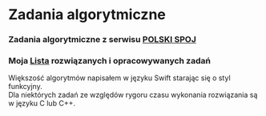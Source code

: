# Zadania algorytmiczne

### Zadania algorytmiczne z serwisu [POLSKI SPOJ](https://pl.spoj.com)
### Moja [Lista](https://pl.spoj.com/users/adalherm/) rozwiązanych i opracowywanych zadań

Większość algorytmów napisałem w języku Swift starając się o styl funkcyjny.<br>
Dla niektórych zadań ze względów rygoru czasu wykonania rozwiązania są w języku C lub C++.
